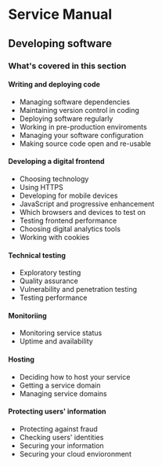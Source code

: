 # Service Manual

## Developing software

### What's covered in this section

#### Writing and deploying code

- Managing software dependencies
- Maintaining version control in coding
- Deploying software regularly
- Working in pre-production enviroments
- Managing your software configuration
- Making source code open and re-usable

#### Developing a digital frontend

- Choosing technology
- Using HTTPS
- Developing for mobile devices
- JavaScript and progressive enhancement
- Which browsers and devices to test on
- Testing frontend performance
- Choosing digital analytics tools
- Working with cookies

#### Technical testing

- Exploratory testing
- Quality assurance
- Vulnerability and penetration testing
- Testing performance

#### Monitoriing

- Monitoring service status
- Uptime and availability

#### Hosting

- Deciding how to host your service
- Getting a service domain
- Managing service domains

#### Protecting users' information

- Protecting against fraud
- Checking users' identities
- Securing your information
- Securing your cloud envioronment
